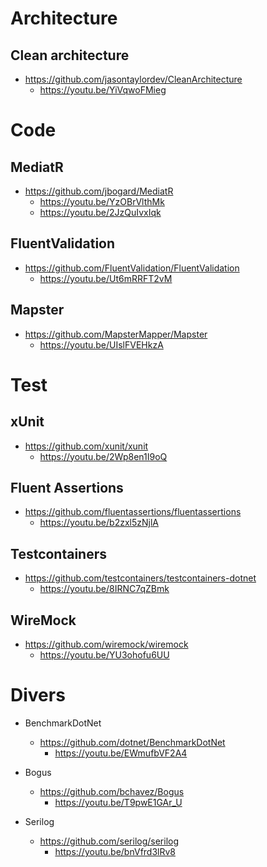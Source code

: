 # Architecture

## Clean architecture
- https://github.com/jasontaylordev/CleanArchitecture
    - https://youtu.be/YiVqwoFMieg

# Code

## MediatR
- https://github.com/jbogard/MediatR
    - https://youtu.be/YzOBrVlthMk
    - https://youtu.be/2JzQuIvxIqk

## FluentValidation
- https://github.com/FluentValidation/FluentValidation
    - https://youtu.be/Ut6mRRFT2vM

## Mapster
- https://github.com/MapsterMapper/Mapster
    - https://youtu.be/UIslFVEHkzA

# Test

## xUnit
- https://github.com/xunit/xunit
    - https://youtu.be/2Wp8en1I9oQ

## Fluent Assertions
- https://github.com/fluentassertions/fluentassertions
    - https://youtu.be/b2zxl5zNjlA 

## Testcontainers
- https://github.com/testcontainers/testcontainers-dotnet
    - https://youtu.be/8IRNC7qZBmk

## WireMock
- https://github.com/wiremock/wiremock
    - https://youtu.be/YU3ohofu6UU 

# Divers

- BenchmarkDotNet
    - https://github.com/dotnet/BenchmarkDotNet
        - https://youtu.be/EWmufbVF2A4

- Bogus
    - https://github.com/bchavez/Bogus
        - https://youtu.be/T9pwE1GAr_U

- Serilog
    - https://github.com/serilog/serilog
        - https://youtu.be/bnVfrd3lRv8  
